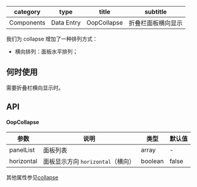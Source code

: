 
category | type | title | subtitle 
| :--------: | :-----: | :----:|  :----: |
Components | Data Entry | OopCollapse  | 折叠栏面板横向显示 |

我们为 collapse 增加了一种排列方式：

-  横向排列：面板水平排列；

## 何时使用

需要折叠栏横向显示时。

## API
#### OopCollapse

| 参数 | 说明 | 类型 | 默认值 |
| --- | --- | --- | --- |
| panelList |  面板列表 | array | - |
| horizontal | 面板显示方向 `horizontal`（横向） | boolean | false |

其他属性参见[collapse](https://ant.design/components/collapse-cn)
